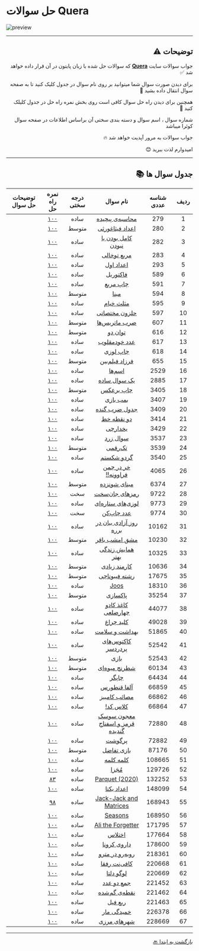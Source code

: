 # حل سوالات Quera
![preview](https://quera.org/static/react/assets/quera_logo-fa17772f.svg)
***
<div dir="rtl">

## توضیحات ⚠️

جواب سوالات سایت **[Quera](https://quera.org/dashboard)** که سوالات حل شده با زبان پایتون در آن قرار داده خواهد شد ✅

برای دیدن صورت سوال شما میتوانید بر روی نام سوال در جدول کلیک کنید تا به صفحه سوال انتقال داده بشید 📨

همچنین برای دیدن راه حل سوال کافی است روی بخش نمره راه حل در جدول کلیلک کنید 💯

شماره سوال ، اسم سوال و دسته بندی سختی آن براساس اطلاعات در صفحه سوال کوئرا میباشد 

جواب سوالات به مرور آپدیت خواهد شد 🔥

امیدوارم لذت ببرید 😊

***

## جدول سوال ها 📚

ردیف | شناسه عددی | نام سوال | درجه سختی | نمره راه حل | توضیحات حل سوال
 :-: | :-: | :-: | :-: | :-: | :-:
1 | 279 | [محاسبه‌ی پیچیده](https://quera.org/problemset/279) | ساده | [۱۰۰](Codes/easy/279/279_1.py) | |
2 | 280 | [اعداد فیثاغورثی](https://quera.org/problemset/280) | متوسط | [۱۰۰](Codes/mid/280/280_1.py) | |
3 | 282 | [کامل بودن یا نبودن](https://quera.org/problemset/282) | ساده | [۱۰۰](Codes/easy/282/282_1.py) | |
4 | 283 | [مربع توخالی](https://quera.org/problemset/283) | ساده | [۱۰۰](Codes/easy/283/283_1.py) | |
5 | 293 | [اعداد اول](https://quera.org/problemset/293) | ساده | [۱۰۰](Codes/easy/293/293_1.py) | |
6 | 589 | [فاکتوریل](https://quera.org/problemset/589) | ساده | [۱۰۰](Codes/easy/589/589_1.py) | |
7 | 591 | [چاپ مربع](https://quera.org/problemset/591) | ساده | [۱۰۰](Codes/easy/591/591_1.py) | |
8 | 594 | [مبنا](https://quera.org/problemset/594) | متوسط | [۱۰۰](Codes/mid/594/594_1.py) | |
9 | 595 | [مثلث خیام](https://quera.org/problemset/595) | ساده | [۱۰۰](Codes/easy/595/595_1.py) | |
10 | 597 | [حلزون مختصاتی](https://quera.org/problemset/597) | ساده | [۱۰۰](Codes/easy/597/597_1.py) | |
11 | 607 | [ضرب ماتریس‌ها](https://quera.org/problemset/607) | متوسط | [۱۰۰](Codes/mid/607/607_1.py) | |
12 | 616 | [توان دو](https://quera.org/problemset/616) | متوسط | [۱۰۰](Codes/mid/616/616_1.py) | |
13 | 617 | [عدد خودمقلوب](https://quera.org/problemset/617) | ساده | [۱۰۰](Codes/easy/617/617_1.py) | |
14 | 618 | [چاپ لوزی](https://quera.org/problemset/618) | ساده | [۱۰۰](Codes/easy/618/618_1.py) | |
15 | 655 | [فرزاد فیلم‌بین](https://quera.org/problemset/655) | متوسط | [۱۰۰](Codes/mid/655/655_1.py) | |
16 | 2529 | [اسم‌ها](https://quera.org/problemset/2529) | ساده | [۱۰۰](Codes/easy/2529/2529_1.py) | |
17 | 2885 | [یک سوال ساده](https://quera.org/problemset/2885) | ساده | [۱۰۰](Codes/easy/2885/2885_1.py) | |
18 | 3405 | [چاپ برعکس](https://quera.org/problemset/3405) | متوسط | [۱۰۰](Codes/mid/3405/3405_1.py) | |
19 | 3407 | [بمب بازی](https://quera.org/problemset/3407) | ساده | [۱۰۰](Codes/easy/3407/3407_1.py) | |
20 | 3409 | [جدول ضرب گنده](https://quera.org/problemset/3409) | ساده | [۱۰۰](Codes/easy/3409/3409_1.py) | |
21 | 3414 | [دو نقطه خط](https://quera.org/problemset/3414) | ساده | [۱۰۰](Codes/easy/3414/3414_1.py) | |
22 | 3429 | [یخدارچی](https://quera.org/problemset/3429) | ساده | [۱۰۰](Codes/easy/3429/3429_1.py) | |
23 | 3537 | [سوال زرد](https://quera.org/problemset/3537) | ساده | [۱۰۰](Codes/easy/3537/3537_1.py) | |
24 | 3539 | [تک‌رقمی](https://quera.org/problemset/3539) | متوسط | [۱۰۰](Codes/mid/3539/3539_1.py) | |
25 | 3540 | [گردو شکستم](https://quera.org/problemset/3540) | ساده | [۱۰۰](Codes/easy/3540/3540_1.py) | |
26 | 4065 | [خر در چمن فراوونه!!](https://quera.org/problemset/4065) | ساده | [۱۰۰](Codes/easy/4065/4065_1.py) | |
27 | 6374 | [مبنای شونزده](https://quera.org/problemset/6374) | متوسط | [۱۰۰](Codes/mid/6374/6374_1.py) | |
28 | 9722 | [رمزهای جان‌سخت](https://quera.org/problemset/9722) | سخت | [۱۰۰](Codes/hard/9722/9722_1.py) | |
29 | 9773 | [لوزی‌های ستاره‌ای](https://quera.org/problemset/9773) | ساده | [۱۰۰](Codes/easy/9773/9773_1.py) | |
30 | 9774 | [عدد چاپ‌کن](https://quera.org/problemset/9774) | سخت | [۱۰۰](Codes/hard/9774/9774_1.py) | |
31 | 10162 | [روز آزادی بیان در برره](https://quera.org/problemset/10162) | ساده | [۱۰۰](Codes/easy/10162/10162_1.py) | |
32 | 10230 | [مشق امشب باقر](https://quera.org/problemset/10230) | متوسط | [۱۰۰](Codes/mid/10230/10230_1.py) | |
33 | 10325 | [همایش زندگی بهتر](https://quera.org/problemset/10325) | ساده | [۱۰۰](Codes/easy/10325/10325_1.py) | |
34 | 10636 | [کارمند زیادی](https://quera.org/problemset/10636) | متوسط | [۱۰۰](Codes/mid/10636/10636_1.py) | |
35 | 17675 | [رشته فیبوناچی](https://quera.org/problemset/17675) | متوسط | [۱۰۰](Codes/mid/17675/17675_1.py) | |
36 | 18310 | [Joos](https://quera.org/problemset/18310) | ساده | [۱۰۰](Codes/easy/18310/18310_1.py) | |
37 | 35254 | [پاکسازی](https://quera.org/problemset/35254) | متوسط | [۱۰۰](Codes/mid/35254/35254_1.py) | |
38 | 44077 | [کاغذ کادو چهارضلعی](https://quera.org/problemset/44077) | ساده | [۱۰۰](Codes/easy/44077/44077_1.py) | |
39 | 49028 | [کلید چراغ](https://quera.org/problemset/49028) | ساده | [۱۰۰](Codes/easy/49028/49028_1.py) | |
40 | 51865 | [بهداشت و سلامت](https://quera.org/problemset/51865) | ساده | [۱۰۰](Codes/easy/51865/51865_1.py) | |
41 | 52542 | [کاکتوس‌های پردردسر](https://quera.org/problemset/52542) | ساده | [۱۰۰](Codes/easy/52542/52542_1.py) | |
42 | 52543 | [بازی](https://quera.org/problemset/52543) | متوسط | [۱۰۰](Codes/mid/52543/52543_1.py) | |
43 | 60134 | [شطرنج میوه‌ای](https://quera.org/problemset/60134) | متوسط | [۱۰۰](Codes/mid/60134/60134_1.py) | |
44 | 64434 | [چاپگر](https://quera.org/problemset/64434) | ساده | [۱۰۰](Codes/easy/64434/64434_1.py) | |
45 | 66859 | [آلفا قنطورس](https://quera.org/problemset/66859) | ساده | [۱۰۰](Codes/easy/66859/66859_1.py) | |
46 | 66862 | [مصائب کامبیز](https://quera.org/problemset/66862) | ساده | [۱۰۰](Codes/easy/66862/66862_1.py) | |
47 | 66864 | [کلاس کد!](https://quera.org/problemset/66864) | ساده | [۱۰۰](Codes/easy/66864/66864_1.py) | |
48 | 72880 | [معجون سوسک قرمز و اسفناج گندیده](https://quera.org/problemset/72880) | ساده | [۱۰۰](Codes/easy/72880/72880_1.py) | |
49 | 72882 | [پرگوشت](https://quera.org/problemset/72882) | ساده | [۱۰۰](Codes/easy/72882/72882_1.py) | |
50 | 87176 | [بازی تفاضل](https://quera.org/problemset/87176) | متوسط | [۱۰۰](Codes/mid/87176/87176_1.py) | |
51 | 108665 | [کلمه کلمه](https://quera.org/problemset/108665) | ساده | [۱۰۰](Codes/easy/108665/108665_1.py) | |
52 | 129726 | [مُجَزا](https://quera.org/problemset/129726) | ساده | [۱۰۰](Codes/easy/129726/129726_1.py) | |
53 | 132252 | [Parquet (2020)](https://quera.org/problemset/132252) | ساده | [۸۳](Codes/easy/132252/132252_1.py) | |
54 | 148099 | [اعداد یکتا](https://quera.org/problemset/148099) | ساده | [۱۰۰](Codes/easy/148099/148099_1.py) | |
55 | 168943 | [Jack-Jack and Matrices](https://quera.org/problemset/168943) | ساده | [۹۸](Codes/easy/168943/168943_1.py) | |
56 | 168950 | [Seasons](https://quera.org/problemset/168950) | ساده | [۱۰۰](Codes/easy/168950/168950_1.py) | |
57 | 171795 | [Ali the Forgetter](https://quera.org/problemset/171795) | ساده | [۱۰۰](Codes/easy/171795/171795_1.py) | |
58 | 177664 | [اختلاس](https://quera.org/problemset/177664) | ساده | [۱۰۰](Codes/easy/177664/177664_1.py) | |
59 | 178600 | [داروی کرونا](https://quera.org/problemset/178600) | ساده | [۱۰۰](Codes/easy/178600/178600_1.py) | |
60 | 218361 | [روبه‌رو در مترو](https://quera.org/problemset/218361) | ساده | [۱۰۰](Codes/easy/218361/218361_1.py) | |
61 | 220668 | [کافی‌نت رفقا](https://quera.org/problemset/220668) | ساده | [۱۰۰](Codes/easy/220668/220668_1.py) | |
62 | 220669 | [لوگو دلتا](https://quera.org/problemset/220669) | ساده | [۱۰۰](Codes/easy/220669/220669_1.py) | |
63 | 221452 | [جمع دو عدد](https://quera.org/problemset/221452) | ساده | [۱۰۰](Codes/easy/221452/221452_1.py) | |
64 | 221462 | [نقطه‌ی گم‌شده](https://quera.org/problemset/221462) | ساده | [۱۰۰](Codes/easy/221462/221462_1.py) | |
65 | 221463 | [ربع فیل](https://quera.org/problemset/221463) | ساده | [۱۰۰](Codes/easy/221463/221463_1.py) | |
66 | 226378 | [خمیدگی مار](https://quera.org/problemset/226378) | ساده | [۱۰۰](Codes/easy/226378/226378_1.py) | |
67 | 228669 | [شهرهای مرزی](https://quera.org/problemset/228669) | ساده | [۱۰۰](Codes/easy/228669/228669_1.py) | |

***
[بازگشت به ابتدا :back:](#توضیحات-⚠️)

</div>
